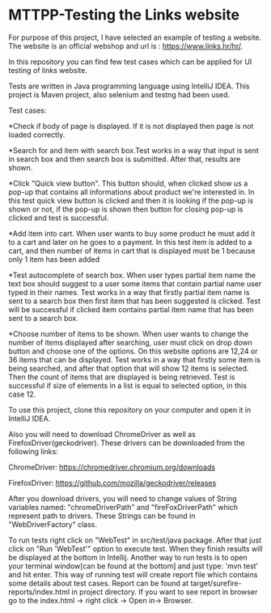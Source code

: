 # MTTPP-Testing the Links website

For purpose of this project, I have selected an example of testing a website. The website is an official webshop and url is : https://www.links.hr/hr/.

In this repository you can find few test cases which can be applied for UI testing of links website.

Tests are written in Java programming language using IntelliJ IDEA. This project is Maven project, also selenium and testng had been used. 

Test cases:

*Check if body of page is displayed. If it is not displayed then page is not loaded correctly.

*Search for and item with search box.Test works in a way that input is sent in search box and then search box is submitted. After that, results are shown.

*Click "Quick view button". This button should, when clicked show us a pop-up that contains all informations about product we're interested in. In this test quick view button is clicked and then it is looking if the pop-up is shown or not, if the pop-up is shown then button for closing pop-up is clicked and test is successful.

*Add item into cart. When user wants to buy some product he must add it to a cart and later on he goes to a payment. In this test item is added to a cart, and then number of items in cart that is displayed must be 1 because only 1 item has been added

*Test autocomplete of search box. When user types partial item name the text box should suggest to a user some items that contain partial name user typed in their names. Test works in a way that firstly partial item name is sent to a search box then first item that has been suggested is clicked. Test will be successful if clicked item contains partial item name that has been sent to a search box.

*Choose number of items to be shown. When user wants to change the number of items displayed after searching, user must click on drop down button and choose one of the options. On this website options are 12,24 or 36 items that can be displayed. Test works in a way that firstly some item is being searched, and after that option that will show 12 items is selected. Then the count of items that are displayed is being retrieved. Test is successful if size of elements in a list is equal to selected option, in this case 12.


To use this project, clone this repository on your computer and open it in IntelliJ IDEA.

Also you will need to download ChromeDriver as well as  FirefoxDriver(geckodriver). These drivers can be downloaded from the following links: 

ChromeDriver: https://chromedriver.chromium.org/downloads

FirefoxDriver: https://github.com/mozilla/geckodriver/releases

After you download drivers, you will need to change values of String variables named: "chromeDriverPath" and "fireFoxDriverPath" which represent path to drivers. These Strings can be found in "WebDriverFactory" class.

To run tests right click on "WebTest" in src/test/java package. After that just click on "Run 'WebTest'" option to execute test. When they finish results will be displayed at the bottom in Intellij.
Another way to run tests is to open your terminal window[can be found at the bottom] and just type: 'mvn test' and hit enter. This way of running test will create report file which contains some details about test cases. Report can be found at  target/surefire-reports/index.html in project directory. If you want to see report in browser go to the index.html -> right click -> Open in-> Browser.
